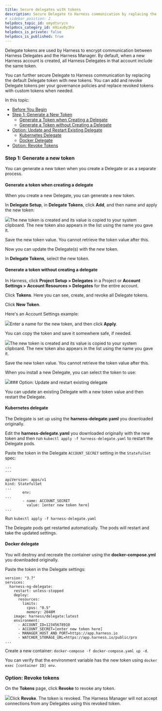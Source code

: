 ```yaml
---
title: Secure delegates with tokens
description: Secure Delegate to Harness communication by replacing the default Delegate token with new tokens.
# sidebar_position: 2
helpdocs_topic_id: omydtsrycn
helpdocs_category_id: m9iau0y3hv
helpdocs_is_private: false
helpdocs_is_published: true
---
```


Delegate tokens are used by Harness to encrypt communication between Harness Delegates and the Harness Manager. By default, when a new Harness account is created, all Harness Delegates in that account include the same token.

You can further secure Delegate to Harness communication by replacing the default Delegate token with new tokens. You can add and revoke Delegate tokens per your governance policies and replace revoked tokens with custom tokens when needed.

In this topic:

* [Before You Begin](https://ngdocs.harness.io/article/omydtsrycn-secure-delegates-with-tokens#before_you_begin)
* [Step 1: Generate a New Token](https://ngdocs.harness.io/article/omydtsrycn-secure-delegates-with-tokens#step_1_generate_a_new_token)
	+ [Generate a Token when Creating a Delegate](https://ngdocs.harness.io/article/omydtsrycn-secure-delegates-with-tokens#generate_a_token_when_creating_a_delegate)
	+ [Generate a Token without Creating a Delegate](https://ngdocs.harness.io/article/omydtsrycn-secure-delegates-with-tokens#generate_a_token_without_creating_a_delegate_2)
* [Option: Update and Restart Existing Delegate](https://ngdocs.harness.io/article/omydtsrycn-secure-delegates-with-tokens#option_update_and_restart_existing_delegate)
	+ [Kubernetes Delegate](https://ngdocs.harness.io/article/omydtsrycn-secure-delegates-with-tokens#kubernetes_delegate)
	+ [Docker Delegate](https://ngdocs.harness.io/article/omydtsrycn-secure-delegates-with-tokens#docker_delegate)
* [Option: Revoke Tokens](https://ngdocs.harness.io/article/omydtsrycn-secure-delegates-with-tokens#option_revoke_tokens)

### Step 1: Generate a new token

You can generate a new token when you create a Delegate or as a separate process.

#### Generate a token when creating a delegate

When you create a new Delegate, you can generate a new token.

In **Delegate Setup**, in **Delegate Tokens**, click **Add**, and then name and apply the new token:

![](https://files.helpdocs.io/i5nl071jo5/articles/omydtsrycn/1647384869537/clean-shot-2022-03-15-at-15-54-03.png)The new token is created and its value is copied to your system clipboard. The new token also appears in the list using the name you gave it.

Save the new token value. You cannot retrieve the token value after this.

Now you can update the Delegate(s) with the new token.

In **Delegate Tokens**, select the new token.

#### Generate a token without creating a delegate

In Harness, click **Project Setup > Delegates** in a Project or **Account Settings > Account Resources > Delegates** for the entire account.

Click **Tokens**. Here you can see, create, and revoke all Delegate tokens.

Click **New Token**.

Here's an Account Settings example:

![](https://files.helpdocs.io/i5nl071jo5/articles/omydtsrycn/1647384471625/clean-shot-2022-03-15-at-15-46-52.png)Enter a name for the new token, and then click **Apply**.

You can copy the token and save it somewhere safe, if needed.

![](https://files.helpdocs.io/i5nl071jo5/articles/omydtsrycn/1647384579220/clean-shot-2022-03-15-at-15-49-24.png)The new token is created and its value is copied to your system clipboard. The new token also appears in the list using the name you gave it.

Save the new token value. You cannot retrieve the token value after this.

When you install a new Delegate, you can select the token to use:

![](https://files.helpdocs.io/i5nl071jo5/articles/omydtsrycn/1647384785437/clean-shot-2022-03-15-at-15-50-53.png)### Option: Update and restart existing delegate

You can update an existing Delegate with a new token value and then restart the Delegate.

#### Kubernetes delegate

The Delegate is set up using the **harness-delegate.yaml** you downloaded originally.

Edit the **harness-delegate.yaml** you downloaded originally with the new token and then run `kubectl apply -f harness-delegate.yaml` to restart the Delegate pods.

Paste the token in the Delegate `ACCOUNT_SECRET` setting in the `StatefulSet` spec:


```
...  
---  
  
apiVersion: apps/v1  
kind: StatefulSet  
...  
        env:  
...  
        - name: ACCOUNT_SECRET  
          value: [enter new token here]  
...
```
Run `kubectl apply -f harness-delegate.yaml`

The Delegate pods get restarted automatically. The pods will restart and take the updated settings.

#### Docker delegate

You will destroy and recreate the container using the **docker-compose.yml** you downloaded originally.

Paste the token in the Delegate settings:


```
version: "3.7"  
services:  
  harness-ng-delegate:  
    restart: unless-stopped  
    deploy:  
      resources:  
        limits:  
          cpus: "0.5"  
          memory: 2048M  
    image: harness/delegate:latest  
    environment:  
      - ACCOUNT_ID=12345678910  
      - ACCOUNT_SECRET=[enter new token here]  
      - MANAGER_HOST_AND_PORT=https://app.harness.io  
      - WATCHER_STORAGE_URL=https://app.harness.io/public/pro  
...
```
Create a new container: `docker-compose -f docker-compose.yaml up -d`.

You can verify that the environment variable has the new token using `docker exec [container ID] env`.

### Option: Revoke tokens

On the **Tokens** page, click **Revoke** to revoke any token.

![](https://files.helpdocs.io/i5nl071jo5/articles/omydtsrycn/1647385557250/clean-shot-2022-03-15-at-16-05-24.png)Click **Revoke**. The token is revoked. The Harness Manager will not accept connections from any Delegates using this revoked token.

